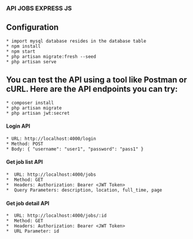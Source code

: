 ### API JOBS EXPRESS JS

## Configuration
    * import mysql database resides in the database table
    * npm install
    * npm start
    * php artisan migrate:fresh --seed
    * php artisan serve

## You can test the API using a tool like Postman or cURL. Here are the API endpoints you can try:
    * composer install
    * php artisan migrate
    * php artisan jwt:secret
#### Login API
    * URL: http://localhost:4000/login
    * Method: POST
    * Body: { "username": "user1", "password": "pass1" }

#### Get job list API
    *  URL: http://localhost:4000/jobs
    *  Method: GET
    *  Headers: Authorization: Bearer <JWT Token>
    *  Query Parameters: description, location, full_time, page

#### Get job detail API
    *  URL: http://localhost:4000/jobs/:id
    *  Method: GET
    *  Headers: Authorization: Bearer <JWT Token>
    *  URL Parameter: id




